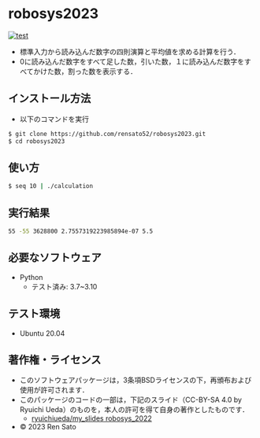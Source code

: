 # robosys2023
[![test](https://github.com/rensato52/robosys2023/actions/workflows/test.yml/badge.svg)](https://github.com/rensato52/robosys2023/actions/workflows/test.yml)

* 標準入力から読み込んだ数字の四則演算と平均値を求める計算を行う．
* 0に読み込んだ数字をすべて足した数，引いた数，１に読み込んだ数字をすべてかけた数，割った数を表示する．

## インストール方法
* 以下のコマンドを実行
```bash
$ git clone https://github.com/rensato52/robosys2023.git
$ cd robosys2023
```


## 使い方

```bash
$ seq 10 | ./calculation
```

## 実行結果
```bash
55 -55 3628800 2.7557319223985894e-07 5.5
```

## 必要なソフトウェア
* Python
  * テスト済み: 3.7~3.10

## テスト環境
* Ubuntu 20.04

## 著作権・ライセンス
* このソフトウェアパッケージは，3条項BSDライセンスの下，再頒布および使用が許可されます．
* このパッケージのコードの一部は，下記のスライド（CC-BY-SA 4.0 by Ryuichi Ueda）のものを，本人の許可を得て自身の著作としたものです．
	*  [ryuichiueda/my_slides robosys_2022](https://github.com/ryuichiueda/my_slides/tree/master/robosys_2022)
* © 2023 Ren Sato
